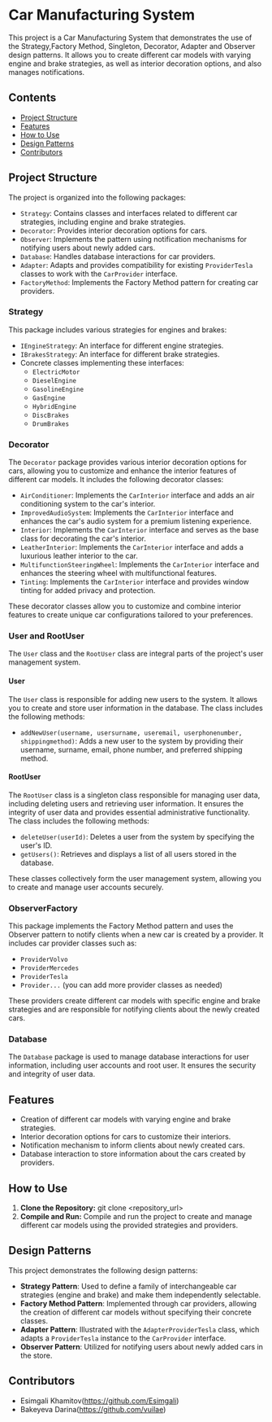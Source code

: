 # Car Manufacturing System

This project is a Car Manufacturing System that demonstrates the use of the Strategy,Factory Method, Singleton, Decorator, Adapter and Observer design patterns. It allows you to create different car models with varying engine and brake strategies, as well as interior decoration options, and also manages notifications.

## Contents

- [Project Structure](#project-structure)
- [Features](#features)
- [How to Use](#how-to-use)
- [Design Patterns](#design-patterns)
- [Contributors](#contributors)

## Project Structure

The project is organized into the following packages:

- `Strategy`: Contains classes and interfaces related to different car strategies, including engine and brake strategies.
- `Decorator`: Provides interior decoration options for cars.
- `Observer`: Implements the pattern using notification mechanisms for notifying users about newly added cars.
- `Database`: Handles database interactions for car providers.
- `Adapter`: Adapts and provides compatibility for existing `ProviderTesla` classes to work with the `CarProvider` interface.
- `FactoryMethod`: Implements the Factory Method pattern for creating car providers.

### Strategy

This package includes various strategies for engines and brakes:

- `IEngineStrategy`: An interface for different engine strategies.
- `IBrakesStrategy`: An interface for different brake strategies.
- Concrete classes implementing these interfaces:
  - `ElectricMotor`
  - `DieselEngine`
  - `GasolineEngine`
  - `GasEngine`
  - `HybridEngine`
  - `DiscBrakes`
  - `DrumBrakes`

### Decorator

The `Decorator` package provides various interior decoration options for cars, allowing you to customize and enhance the interior features of different car models. It includes the following decorator classes:

- `AirConditioner`: Implements the `CarInterior` interface and adds an air conditioning system to the car's interior.
- `ImprovedAudioSystem`: Implements the `CarInterior` interface and enhances the car's audio system for a premium listening experience.
- `Interior`: Implements the `CarInterior` interface and serves as the base class for decorating the car's interior.
- `LeatherInterior`: Implements the `CarInterior` interface and adds a luxurious leather interior to the car.
- `MultifunctionSteeringWheel`: Implements the `CarInterior` interface and enhances the steering wheel with multifunctional features.
- `Tinting`: Implements the `CarInterior` interface and provides window tinting for added privacy and protection.

These decorator classes allow you to customize and combine interior features to create unique car configurations tailored to your preferences.

### User and RootUser

The `User` class and the `RootUser` class are integral parts of the project's user management system.

#### User

The `User` class is responsible for adding new users to the system. It allows you to create and store user information in the database. The class includes the following methods:

- `addNewUser(username, usersurname, useremail, userphonenumber, shippingmethod)`: Adds a new user to the system by providing their username, surname, email, phone number, and preferred shipping method.

#### RootUser

The `RootUser` class is a singleton class responsible for managing user data, including deleting users and retrieving user information. It ensures the integrity of user data and provides essential administrative functionality. The class includes the following methods:

- `deleteUser(userId)`: Deletes a user from the system by specifying the user's ID.
- `getUsers()`: Retrieves and displays a list of all users stored in the database.

These classes collectively form the user management system, allowing you to create and manage user accounts securely.


### ObserverFactory

This package implements the Factory Method pattern and uses the Observer pattern to notify clients when a new car is created by a provider. It includes car provider classes such as:

- `ProviderVolvo`
- `ProviderMercedes`
- `ProviderTesla`
- `Provider...` (you can add more provider classes as needed)

These providers create different car models with specific engine and brake strategies and are responsible for notifying clients about the newly created cars.

### Database

The `Database` package is used to manage database interactions for user information, including user accounts and root user. It ensures the security and integrity of user data.

## Features

- Creation of different car models with varying engine and brake strategies.
- Interior decoration options for cars to customize their interiors.
- Notification mechanism to inform clients about newly created cars.
- Database interaction to store information about the cars created by providers.

## How to Use

1. **Clone the Repository:**
 git clone <repository_url>
2. **Compile and Run:**
Compile and run the project to create and manage different car models using the provided strategies and providers.

## Design Patterns

This project demonstrates the following design patterns:

- **Strategy Pattern**: Used to define a family of interchangeable car strategies (engine and brake) and make them independently selectable.
- **Factory Method Pattern**: Implemented through car providers, allowing the creation of different car models without specifying their concrete classes.
- **Adapter Pattern**: Illustrated with the `AdapterProviderTesla` class, which adapts a `ProviderTesla` instance to the `CarProvider` interface.
- **Observer Pattern**: Utilized for notifying users about newly added cars in the store.
## Contributors

- Esimgali Khamitov(https://github.com/Esimgali)
- Bakeyeva Darina(https://github.com/vuilae)
